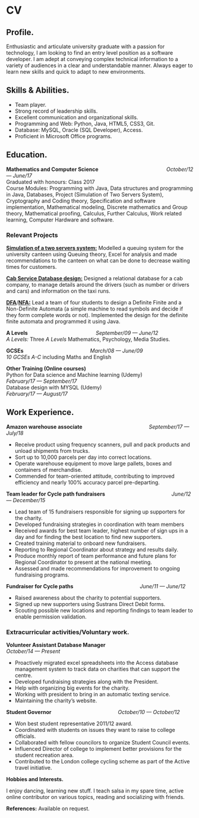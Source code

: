 # CV


## Profile.

Enthusiastic and articulate university graduate with a passion for technology, I am looking to find an entry level position as a software developer. I am adept at conveying complex technical information to a variety of audiences in a clear and understandable manner. Always eager to learn new skills and quick to adapt to new environments.

## Skills & Abilities.

*   Team player. 
*	Strong record of leadership skills.
*	Excellent communication and organizational skills. 
*	Programming and Web: Python, Java, HTML5, CSS3, Git.
*	Database: MySQL, Oracle (SQL Developer), Access.
*	Proficient in Microsoft Office programs.

## Education.
	
__Mathematics and Computer Science__ &emsp; &emsp; &emsp; &emsp; &emsp; &emsp; &emsp; &emsp; &emsp; &emsp;   *October/12 — June/17*\
Graduated with honours: Class 2017 <br>
Course Modules:	
Programming with Java, Data structures and programming in Java, Databases, Project (Simulation of Two Servers System), Cryptography and Coding theory, Specification and software implementation, Mathematical modeling, Discrete mathematics and Group theory, Mathematical proofing, Calculus, Further Calculus, Work related learning, Computer Hardware and software.	

### Relevant Projects
[**Simulation of a two servers system:**](https://github.com/MrRutledge/Simulation_Project.git) Modelled a queuing system for the university canteen using Queuing theory, Excel for analysis and made recommendations to the canteen on what can be done to decrease waiting times for customers.	

[**Cab Service Database design:**](https://github.com/MrRutledge/Cab_Service_Project.git) Designed a relational database for a cab company, to manage details around the drivers (such as number or drivers and cars) and information on the taxi runs. 
	
[**DFA**](https://github.com/MrRutledge/DFA)/[**NFA:**](https://github.com/MrRutledge/NFAT) Lead a team of four students to design a Definite Finite and a Non-Definite Automata (a simple machine to read symbols and decide if they form complete words or not). Implemented the design for the definite finite automata and programmed it using Java.	
	
**A Levels** &emsp; &emsp; &emsp; &emsp; &emsp; &emsp; &emsp; &emsp; &emsp; &emsp;	       *September/09 — June/12*\
 *A Levels:* Three _A Levels_  Mathematics, Psychology, Media Studies. 

**GCSEs** &emsp; &emsp; &emsp; &emsp; &emsp; &emsp; &emsp; &emsp; &emsp; &emsp;*March/08 — June/09*\
*10 GCSEs A-C* including Maths and English	
	
**Other Training (Online courses)**\
Python for Data science and Machine learning (Udemy) &emsp; &emsp; &emsp; &emsp; &emsp;	 *February/17 — September/17*\
Database design with MYSQL (Udemy) &emsp; &emsp; &emsp; &emsp; &emsp; &emsp; &emsp; &emsp; &emsp; &emsp; *February/17 — August/17*

## Work Experience.

**Amazon warehouse associate** &emsp; &emsp; &emsp; &emsp; &emsp; &emsp; &emsp; &emsp; &emsp; &emsp;*September/17 — July/18*
*	Receive product using frequency scanners, pull and pack products and unload shipments from trucks.
*	Sort up to 10,000 parcels per day into correct locations.
*	Operate warehouse equipment to move large pallets, boxes and containers of merchandise.
*	Commended for team-oriented attitude, contributing to improved efficiency and nearly 100% accuracy parcel pre-departing.	
	
**Team leader for Cycle path fundraisers** &emsp; &emsp; &emsp; &emsp; &emsp; &emsp; &emsp; &emsp; &emsp; &emsp;*June/12 — December/15*
*	Lead team of 15 fundraisers responsible for signing up supporters for the charity.
*	Developed fundraising strategies in coordination with team members
*	Received awards for best team leader, highest number of sign ups in a day and for finding the best location to find new supporters.
*	Created training material to onboard new fundraisers.
*	Reporting to Regional Coordinator about strategy and results daily.
*	Produce monthly report of team performance and future plans for Regional Coordinator to present at the national meeting.
*	Assessed and made recommendations for improvement to ongoing fundraising programs.
	
**Fundraiser for Cycle paths** &emsp; &emsp; &emsp; &emsp; &emsp; &emsp; &emsp; &emsp; &emsp; &emsp;*June/11 — June/12*
*	Raised awareness about the charity to potential supporters. 
*	Signed up new supporters using Sustrans Direct Debit forms. 
*	Scouting possible new locations and reporting findings to team leader to enable permission validation.	

### Extracurricular activities/Voluntary work. 

**Volunteer Assistant Database Manager** &emsp; &emsp; &emsp; &emsp; &emsp; &emsp; &emsp; &emsp; &emsp; &emsp;*October/14 — Present*
*	Proactively migrated excel spreadsheets into the Access database management system to track data on charities that can support the centre.
*	Developed fundraising strategies along with the President.
*	Help with organizing big events for the charity.
*	Working with president to bring in an automatic texting service.
*	Maintaining the charity’s website.	

**Student Governor** &emsp; &emsp; &emsp; &emsp; &emsp; &emsp; &emsp; &emsp; &emsp; &emsp;*October/10 — October/12*
*	Won best student representative 2011/12 award.
*	Coordinated with students on issues they want to raise to college officials.
*	Collaborated with fellow councilors to organize Student Council events. 
*	Influenced Director of college to implement better provisions for the student recreation area.
*	Contributed to the London college cycling scheme as part of the Active travel initiative.
  	
**Hobbies and Interests.**

I enjoy dancing, learning new stuff. I teach salsa in my spare time, active online contributor on various topics, reading and socializing with friends.

__References:__ Available on request.
